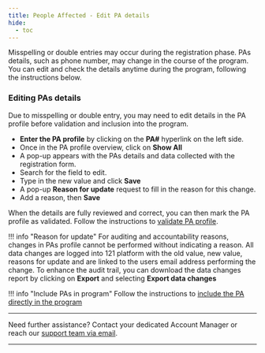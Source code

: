 ```yaml
---
title: People Affected - Edit PA details
hide:
  - toc
---
```


Misspelling or double entries may occur during the registration phase. PAs details, such as phone number, may change in the course of the program. You can edit and check the details anytime during the program, following the instructions below.

### Editing PAs details

Due to misspelling or double entry, you may need to edit details in the PA profile before validation and inclusion into the program.

- **Enter the PA profile** by clicking on the **PA#** hyperlink on the left side.
- Once in the PA profile overview, click on **Show All**
- A pop-up appears with the PAs details and data collected with the registration form.
- Search for the field to edit.
- Type in the new value and click **Save**
- A pop-up **Reason for update** request to fill in the reason for this change.
- Add a reason, then **Save**

When the details are fully reviewed and correct, you can then mark the PA profile as validated. Follow the instructions to [validate PA profile](./registration-validate-pa.md).

!!! info "Reason for update"
  For auditing and accountability reasons, changes in PAs profile cannot be performed without indicating a reason. All data changes are logged into 121 platform with the old value, new value, reasons for update and are linked to the users email address performing the change.
  To enhance the audit trail, you can download the data changes report by clicking on **Export** and selecting **Export data changes**


!!! info "Include PAs in program"
    Follow the instructions to [include the PA directly in the program](./inclusion-in-program.md)

___
Need further assistance? Contact your dedicated Account Manager or reach our [support team via email](mailto:support@121.global).
___
